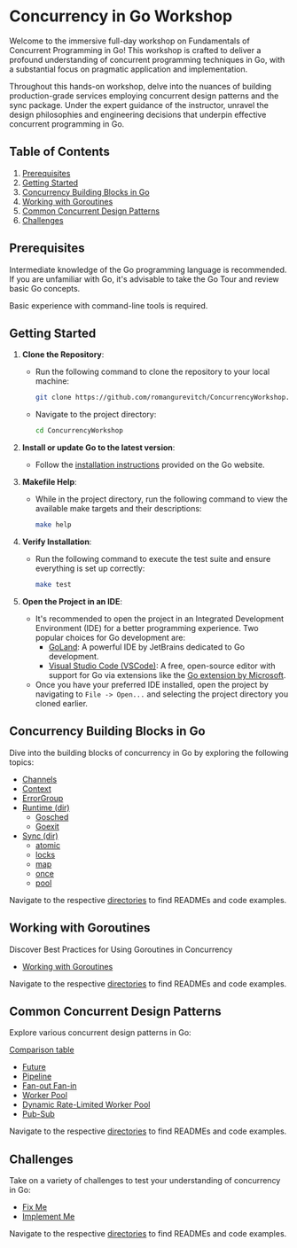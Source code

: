 # Concurrency in Go Workshop

Welcome to the immersive full-day workshop on Fundamentals of Concurrent Programming in Go!
This workshop is crafted to deliver a profound understanding of concurrent programming techniques in Go, with a
substantial focus on pragmatic application and implementation.

Throughout this hands-on workshop, delve into the nuances of building production-grade services employing concurrent
design patterns and the sync package.
Under the expert guidance of the instructor, unravel the design philosophies and engineering decisions that underpin
effective concurrent programming in Go.

## Table of Contents

1. [Prerequisites](#prerequisites)
2. [Getting Started](#Getting-Started)
3. [Concurrency Building Blocks in Go](#Concurrency-Building-Blocks-in-Go)
4. [Working with Goroutines](#Working-with-Goroutines)
5. [Common Concurrent Design Patterns](#common-concurrent-design-patterns)
6. [Challenges](#challenges)

## Prerequisites

Intermediate knowledge of the Go programming language is recommended.
If you are unfamiliar with Go, it's advisable to take the Go Tour and review basic Go concepts.

Basic experience with command-line tools is required.

## Getting Started

1. **Clone the Repository**:
    - Run the following command to clone the repository to your local machine:
      ```bash
      git clone https://github.com/romangurevitch/ConcurrencyWorkshop.git
      ```
    - Navigate to the project directory:
      ```bash
      cd ConcurrencyWorkshop
      ```

2. **Install or update Go to the latest version**:
    - Follow the [installation instructions](https://golang.org/doc/install) provided on the Go website.

3. **Makefile Help**:
    - While in the project directory, run the following command to view the available make targets and their
      descriptions:
      ```bash
      make help
      ```

4. **Verify Installation**:
    - Run the following command to execute the test suite and ensure everything is set up correctly:
      ```bash
      make test
      ```
5. **Open the Project in an IDE**:
    - It's recommended to open the project in an Integrated Development Environment (IDE) for a better programming
      experience. Two popular choices for Go development are:
        - [GoLand](https://www.jetbrains.com/go/): A powerful IDE by JetBrains dedicated to Go development.
        - [Visual Studio Code (VSCode)](https://code.visualstudio.com/): A free, open-source editor with support for Go
          via extensions like
          the [Go extension by Microsoft](https://marketplace.visualstudio.com/items?itemName=golang.Go).
    - Once you have your preferred IDE installed, open the project by navigating to `File -> Open...` and selecting the
      project directory you cloned earlier.

## Concurrency Building Blocks in Go

Dive into the building blocks of concurrency in Go by exploring the following topics:

- [Channels](internal/buildingblocks/channel/README.md)
- [Context](internal/buildingblocks/context/README.md)
- [ErrorGroup](internal/buildingblocks/errgroup/README.md)
- [Runtime (dir)](internal/buildingblocks/runtime)
    - [Gosched](internal/buildingblocks/runtime/gosched/README.md)
    - [Goexit](internal/buildingblocks/runtime/goexit/README.md)
- [Sync (dir)](internal/buildingblocks/sync)
    - [atomic](internal/buildingblocks/sync/atomic/README.md)
    - [locks](internal/buildingblocks/sync/locks/README.md)
    - [map](internal/buildingblocks/sync/map/README.md)
    - [once](internal/buildingblocks/sync/once/README.md)
    - [pool](internal/buildingblocks/sync/pool/README.md)

Navigate to the respective [directories](internal/buildingblocks) to find READMEs and code examples.

## Working with Goroutines

Discover Best Practices for Using Goroutines in Concurrency

- [Working with Goroutines](internal/goroutine/README.md)

Navigate to the respective [directories](internal/goroutine) to find READMEs and code examples.

## Common Concurrent Design Patterns

Explore various concurrent design patterns in Go:

[Comparison table](internal/pattern/README.md)

- [Future](internal/pattern/future/README.md)
- [Pipeline](internal/pattern/pipeline/README.md)
- [Fan-out Fan-in ](internal/pattern/fanoutin/README.md)
- [Worker Pool](internal/pattern/workerpool/README.md)
- [Dynamic Rate-Limited Worker Pool](internal/pattern/dynamic/README.md)
- [Pub-Sub](internal/pattern/pubsub/README.md)

Navigate to the respective [directories](internal/pattern) to find READMEs and code examples.

## Challenges

Take on a variety of challenges to test your understanding of concurrency in Go:

- [Fix Me](internal/challenge/fixme)
- [Implement Me](internal/challenge/implme)

Navigate to the respective [directories](internal/challenge) to find READMEs and code examples.
